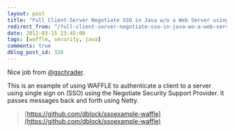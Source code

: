 ```yaml
---
layout: post
title: "Full Client-Server Negotiate SSO in Java w/o a Web Server using WAFFLE"
redirect_from: "/full-client-server-negotiate-sso-in-java-wo-a-web-server-using-waffle/"
date: 2012-03-15 23:45:00
tags: [waffle, security, java]
comments: true
dblog_post_id: 326
---
```

Nice job from [@gschrader](https://github.com/gschrader).

This is an example of using WAFFLE to authenticate a client to a server using single sign on (SSO) using the Negotiate Security Support Provider.  It passes messages back and forth using Netty.

> [https://github.com/dblock/ssoexample-waffle](https://github.com/dblock/ssoexample-waffle)
